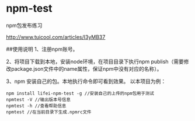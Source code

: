 # npm-test
npm包发布练习

http://www.tuicool.com/articles/I3yMB37

##使用说明
1、注册npm账号。

2、将项目下载到本地，安装node环境，在项目目录下执行npm publish（需要修改package.json文件中的name属性，保证npm中没有对应的名称）。

3、npm 安装自己的包。本地执行命令即可看到效果。
以本项目为例：
```
npm install lifei-npm-test -g //安装自己的上传的npm包用于测试
npmtest -V //输出版本号信息
npmtest -h //查看帮助信息
npmtest //在当前目录下生成.npmrc文件
```
